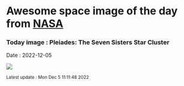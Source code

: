 
# Awesome space image of the day from [NASA](https://api.nasa.gov/)

### Today image : Pleiades: The Seven Sisters Star Cluster
Date : 2022-12-05

![](https://apod.nasa.gov/apod/image/2212/Pleiades_Estes_1080.jpg)

<small>Latest update : Mon Dec  5 11:11:48 2022</small>
        